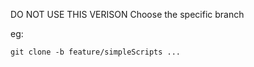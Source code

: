 DO NOT USE THIS VERISON 
Choose the specific branch

eg:
```
git clone -b feature/simpleScripts ...
```
